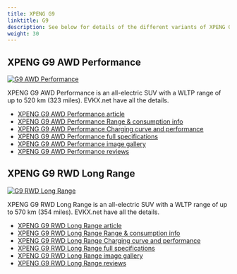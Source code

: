 ```yaml
---
title: XPENG G9
linktitle: G9
description: See below for details of the different variants of XPENG G9
weight: 30
---
```

## XPENG G9 AWD Performance

[![G9 AWD Performance](https://media.evkx.net/multimedia/models/xpeng/g9/g9_awd_performance/main_1_st.jpg)](/models/xpeng/g9/g9_awd_performance/)

XPENG G9 AWD Performance is an all-electric SUV with a WLTP range of up to 520 km (323 miles). EVKX.net have all the details. 

- [XPENG G9 AWD Performance article](/models/xpeng/g9/g9_awd_performance/)
- [XPENG G9 AWD Performance Range & consumption info](/models/xpeng/g9/g9_awd_performance//rangeandconsumption)
- [XPENG G9 AWD Performance Charging curve and performance](/models/xpeng/g9/g9_awd_performance//chargingcurve)
- [XPENG G9 AWD Performance full specifications](/models/xpeng/g9/g9_awd_performance//specifications)
- [XPENG G9 AWD Performance image gallery](/models/xpeng/g9/g9_awd_performance//gallery)
- [XPENG G9 AWD Performance reviews](/models/xpeng/g9/g9_awd_performance//reviews)

## XPENG G9 RWD Long Range

[![G9 RWD Long Range](https://media.evkx.net/multimedia/models/xpeng/g9/g9_rwd_long_range/main_1_st.jpg)](/models/xpeng/g9/g9_rwd_long_range/)

XPENG G9 RWD Long Range is an all-electric SUV with a WLTP range of up to 570 km (354 miles). EVKX.net have all the details. 

- [XPENG G9 RWD Long Range article](/models/xpeng/g9/g9_rwd_long_range/)
- [XPENG G9 RWD Long Range Range & consumption info](/models/xpeng/g9/g9_rwd_long_range//rangeandconsumption)
- [XPENG G9 RWD Long Range Charging curve and performance](/models/xpeng/g9/g9_rwd_long_range//chargingcurve)
- [XPENG G9 RWD Long Range full specifications](/models/xpeng/g9/g9_rwd_long_range//specifications)
- [XPENG G9 RWD Long Range image gallery](/models/xpeng/g9/g9_rwd_long_range//gallery)
- [XPENG G9 RWD Long Range reviews](/models/xpeng/g9/g9_rwd_long_range//reviews)


